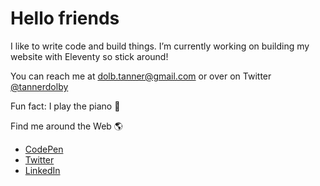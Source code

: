 # Hello friends

I like to write code and build things. I’m currently working on building my website with Eleventy so stick around!

You can reach me at dolb.tanner@gmail.com or over on Twitter [@tannerdolby](https://twitter.com/tannerdolby)


Fun fact: I play the piano 🎹

Find me around the Web 🌎
* [CodePen](https://codepen.io/tannerdolby)
* [Twitter](https://codepen.io/tannerdolby)
* [LinkedIn](https://www.linkedin.com/in/tanner-dolby/)


